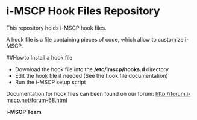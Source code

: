 i-MSCP Hook Files Repository
============================

This repository holds i-MSCP hook files.

A hook file is a file containing pieces of code, which allow to customize i-MSCP.

##Howto Install a hook file

  - Download the hook file into the **/etc/imscp/hooks.d** directory
  - Edit the hook file if needed (See the hook file documentation)
  - Run the i-MSCP setup script

Documentation for hook files can been found on our forum:  http://forum.i-mscp.net/forum-68.html

**i-MSCP Team**
